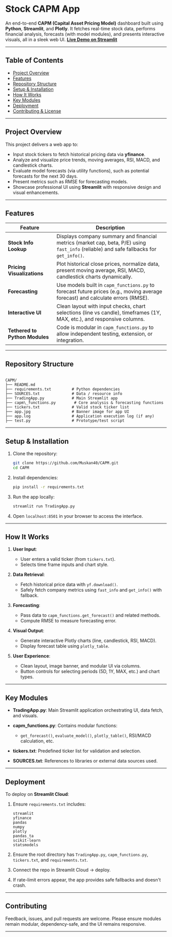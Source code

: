 
# Stock CAPM App

An end-to-end **CAPM (Capital Asset Pricing Model)** dashboard built using **Python**, **Streamlit**, and **Plotly**. It fetches real-time stock data, performs financial analysis, forecasts (with model modules), and presents interactive visuals, all in a sleek web UI.
 **[Live Demo on Streamlit](https://nzt9yj49or9mzlstqto5bg.streamlit.app/)**  

---

##  Table of Contents
- [Project Overview](#project-overview)
- [Features](#features)
- [Repository Structure](#repository-structure)
- [Setup & Installation](#setup--installation)
- [How It Works](#how-it-works)
- [Key Modules](#key-modules)
- [Deployment](#deployment)
- [Contributing & License](#contributing--license)

---

##  Project Overview

This project delivers a web app to:

- Input stock tickers to fetch historical pricing data via **yfinance**.
- Analyze and visualize price trends, moving averages, RSI, MACD, and candlestick charts.
- Evaluate model forecasts (via utility functions), such as potential forecasts for the next 30 days.
- Present metrics such as RMSE for forecasting models.
- Showcase professional UI using **Streamlit** with responsive design and visual enhancements.

---

##  Features

| Feature | Description |
|--------|-------------|
| **Stock Info Lookup** | Displays company summary and financial metrics (market cap, beta, P/E) using `fast_info` (reliable) and safe fallbacks for `get_info()`. |
| **Pricing Visualizations** | Plot historical close prices, normalize data, present moving average, RSI, MACD, candlestick charts dynamically. |
| **Forecasting** | Use models built in `capm_functions.py` to forecast future prices (e.g., moving average forecast) and calculate errors (RMSE). |
| **Interactive UI** | Clean layout with input checks, chart selections (line vs candle), timeframes (1Y, MAX, etc.), and responsive columns. |
| **Tethered to Python Modules** | Code is modular in `capm_functions.py` to allow independent testing, extension, or integration. |

---

##  Repository Structure

```

CAPM/
├── README.md
├── requirements.txt         # Python dependencies
├── SOURCES.txt              # Data / resource info
├── TradingApp.py            # Main Streamlit app
├── capm\_functions.py        # Core analysis & forecasting functions
├── tickers.txt              # Valid stock ticker list
├── app.jpg                  # Banner image for app UI
├── app.log                  # Application execution log (if any)
├── test.py                  # Prototype/test script

````

---

##  Setup & Installation

1. Clone the repository:
   ```bash
   git clone https://github.com/Muskan40/CAPM.git
   cd CAPM
   ```

2. Install dependencies:

   ```bash
   pip install -r requirements.txt
   ```

3. Run the app locally:

   ```bash
   streamlit run TradingApp.py
   ```

4. Open `localhost:8501` in your browser to access the interface.

---

## How It Works

1. **User Input**:

   * User enters a valid ticker (from `tickers.txt`).
   * Selects time frame inputs and chart style.

2. **Data Retrieval**:

   * Fetch historical price data with `yf.download()`.
   * Safely fetch company metrics using `fast_info` and `get_info()` with fallback.

3. **Forecasting**:

   * Pass data to `capm_functions.get_forecast()` and related methods.
   * Compute RMSE to measure forecasting error.

4. **Visual Output**:

   * Generate interactive Plotly charts (line, candlestick, RSI, MACD).
   * Display forecast table using `plotly_table`.

5. **User Experience**:

   * Clean layout, image banner, and modular UI via columns.
   * Button controls for selecting periods (5D, 1Y, MAX, etc.) and chart types.

---

## Key Modules

* **TradingApp.py**: Main Streamlit application orchestrating UI, data fetch, and visuals.
* **capm\_functions.py**: Contains modular functions:

  * `get_forecast()`, `evaluate_model()`, `plotly_table()`, RSI/MACD calculation, etc.
* **tickers.txt**: Predefined ticker list for validation and selection.
* **SOURCES.txt**: References to libraries or external data sources used.

---

## Deployment

To deploy on **Streamlit Cloud**:

1. Ensure `requirements.txt` includes:

   ```
   streamlit
   yfinance
   pandas
   numpy
   plotly
   pandas_ta
   scikit-learn
   statsmodels
   ```
2. Ensure the root directory has `TradingApp.py`, `capm_functions.py`, `tickers.txt`, and `requirements.txt`.
3. Connect the repo in Streamlit Cloud → deploy.
4. If rate-limit errors appear, the app provides safe fallbacks and doesn't crash.

---

## Contributing 

Feedback, issues, and pull requests are welcome.
Please ensure modules remain modular, dependency-safe, and the UI remains responsive.

---


